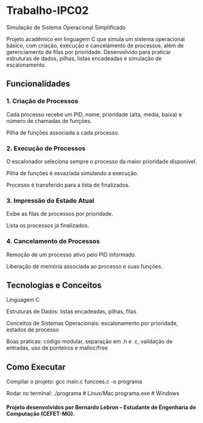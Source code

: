 # Trabalho-IPC02
Simulação de Sistema Operacional Simplificado 

Projeto acadêmico em linguagem C que simula um sistema operacional básico, com criação, execução e cancelamento de processos, além de gerenciamento de filas por prioridade. Desenvolvido para praticar estruturas de dados, pilhas, listas encadeadas e simulação de escalonamento.

<h2> Funcionalidades  </h2>

<h3> 1. Criação de Processos </h3>

Cada processo recebe um PID, nome, prioridade (alta, média, baixa) e número de chamadas de funções.

Pilha de funções associada a cada processo.

<h3> 2. Execução de Processos </h3>

O escalonador seleciona sempre o processo da maior prioridade disponível.

Pilha de funções é esvaziada simulando a execução.

Processo é transferido para a lista de finalizados.

<h3> 3. Impressão do Estado Atual </h3>

Exibe as filas de processos por prioridade.

Lista os processos já finalizados.

<h3> 4. Cancelamento de Processos </h3>

Remoção de um processo ativo pelo PID informado.

Liberação de memória associada ao processo e suas funções.

<h2> Tecnologias e Conceitos </h2>

Linguagem C

Estruturas de Dados: listas encadeadas, pilhas, filas

Conceitos de Sistemas Operacionais: escalonamento por prioridade, estados de processo

Boas práticas: código modular, separação em .h e .c, validação de entradas, uso de ponteiros e malloc/free

<h2> Como Executar </h2>

Compilar o projeto:
gcc main.c funcoes.c -o programa

Rodar no terminal:
./programa    # Linux/Mac
programa.exe  # Windows

<h4> Projeto desenvolvidos por Bernardo Lebron – Estudante de Engenharia de Computação (CEFET-MG). </h4> 
